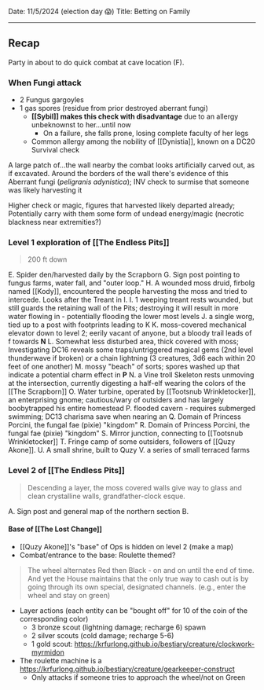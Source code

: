 Date: 11/5/2024 (election day 😱)
Title: Betting on Family
<hr>

## Recap
Party in about to do quick combat at cave location (F).

### When Fungi attack
- 2 Fungus gargoyles
- 1 gas spores (residue from prior destroyed aberrant fungi)
	- **[[Sybil]] makes this check with disadvantage** due to an allergy unbeknownst to her...until now
		- On a failure, she falls prone, losing complete faculty of her legs
	- Common allergy among the nobility of [[Dynistia]], known on a DC20 Survival check 

A large patch of...the wall nearby the combat looks artificially carved out, as if excavated. Around the borders of the wall there's evidence of this Aberrant fungi (_peligranis adynistica_); INV check to surmise that someone was likely harvesting it

Higher check or magic, figures that harvested likely departed already; Potentially carry with them some form of undead energy/magic (necrotic blackness near extremities?)

### Level 1 exploration of [[The Endless Pits]]
> 200 ft down

E. Spider den/harvested daily by the Scrapborn
G. Sign post pointing to fungus farms, water fall, and "outer loop." 
H. A wounded moss druid, firbolg named [[Kody]], encountered the people harvesting the moss and tried to intercede. Looks after the Treant in I.
I. 1 weeping treant rests wounded, but still guards the retaining wall of the Pits; destroying it will result in more water flowing in - potentially flooding the lower most levels
J. a single worg, tied up to a post with footprints leading to K
K. moss-covered mechanical elevator down to level 2; eerily vacant of anyone, but a bloody trail leads of f towards **N**
L. Somewhat less disturbed area, thick covered with moss; Investigating DC16 reveals some traps/untriggered magical gems (2nd level thunderwave if broken) or a chain lightning (3 creatures, 3d6 each within 20 feet of one another)
M. mossy "beach" of sorts; spores washed up that indicate a potential charm effect in **P**
N. a Vine troll Skeleton rests unmoving at the intersection, currently digesting a half-elf wearing the colors of the [[The Scrapborn]]
O. Water turbine, operated by [[Tootsnub Wrinkletocker]], an enterprising gnome; cautious/wary of outsiders and has largely boobytrapped his entire homestead
P. flooded cavern - requires submerged swimming; DC13 charisma save when nearing an 
Q.  Domain of Princess Porcini, the fungal fae (pixie) "kingdom"
R. Domain of Princess Porcini, the fungal fae (pixie) "kingdom"
S. Mirror junction, connecting to [[Tootsnub Wrinkletocker]]
T. Fringe camp of some outsiders, followers of [[Quzy Akone]].
U. A small shrine, built to Quzy
V. a series of small terraced farms 

### Level 2 of [[The Endless Pits]]

> Descending a layer, the moss covered walls give way to glass and clean crystalline walls, grandfather-clock esque.

A. Sign post and general map of the northern section
B. 
#### Base of [[The Lost Change]]
- [[Quzy Akone]]'s "base" of Ops is hidden on level 2 (make a map)
- Combat/entrance to the base: Roulette themed?
> 	The wheel alternates Red then Black - on and on until the end of time. And yet the House maintains that the only true way to cash out is by going through its own special, designated channels.
	(e.g., enter the wheel and stay on green)
	
- Layer actions (each entity can be "bought off" for 10 of the coin of the corresponding color)
	- 3 bronze scout (lightning damage; recharge 6) spawn
	- 2 silver scouts (cold damage; recharge 5-6)
	- 1 gold scout: https://krfurlong.github.io/bestiary/creature/clockwork-myrmidon
- The roulette machine is a https://krfurlong.github.io/bestiary/creature/gearkeeper-construct
	- Only attacks if someone tries to approach the wheel/not on Green